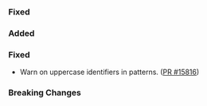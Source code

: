 ### Fixed

### Added

### Fixed
* Warn on uppercase identifiers in patterns. ([PR #15816](https://github.com/dotnet/fsharp/pull/15816))

### Breaking Changes

